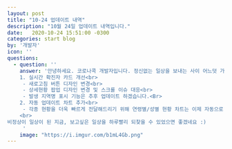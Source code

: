 ```yaml
---
layout: post
title: "10-24 업데이트 내역"
description: "10월 24일 업데이트 내역입니다."
date:   2020-10-24 15:51:00 -0300
categories: start blog
by: '개발자'
icon: ''
questions:
  - question: ''
    answer: '안녕하세요. 코로나콕 개발자입니다. 정신없는 일상을 보내는 사이 어느덧 가을이 돌아왔습니다. 끝나지 않는 코로나19로 걱정이 깊어지는 요즘, 코로나콕 업데이트 내역을 알려드립니다.<br><br>
    1. 실시간 확진자 카드 개선<br>
     - 새로고침 버튼 디자인 변경<br>
     - 상세현황 팝업 디자인 변경 및 스크롤 이슈 대응<br>
     - 발생 지역명 표시 기능은 추후 업데이트 하겠습니다.<Br>
    2. 자동 업데이트 차트 추가<br>
     - 각종 현황을 더욱 빠르게 전달해드리기 위해 연령별/성별 현황 차트는 이제 자동으로 갱신됩니다.<br>
    <br>
비정상이 일상이 된 지금, 보고싶은 일상을 하루빨리 되찾을 수 있었으면 좋겠네요 :)
     '
    image: "https://i.imgur.com/b1mL4Gb.png"
---
```

